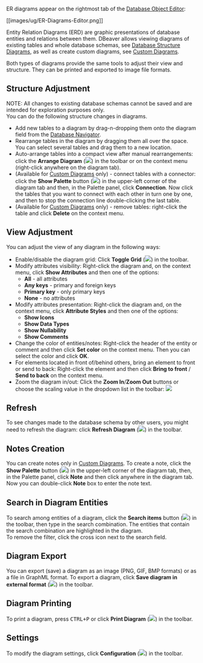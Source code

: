 ER diagrams appear on the rightmost tab of the [Database Object Editor](https://github.com/dbeaver/dbeaver/wiki/Database-Object-Editor):

[[images/ug/ER-Diagrams-Editor.png]]

Entity Relation Diagrams (ERD) are graphic presentations of database entities and relations between them. DBeaver allows viewing diagrams of existing tables and whole database schemas, see [Database Structure Diagrams](https://github.com/serge-rider/dbeaver/wiki/Database-Structure-Diagrams), as well as create custom diagrams, see 
[Custom Diagrams](https://github.com/serge-rider/dbeaver/wiki/Custom-Diagrams).

Both types of diagrams provide the same tools to adjust their view and structure. They can be printed and exported to image file formats.

## Structure Adjustment
NOTE: All changes to existing database schemas cannot be saved and are intended for exploration purposes only.  
You can do the following structure changes in diagrams.
*  Add new tables to a diagram by drag-n-dropping them onto the diagram field from the [Database Navigator](https://github.com/serge-rider/dbeaver/wiki/Database-Navigator).
*  Rearrange tables in the diagram by dragging them all over the space. You can select several tables and drag them to a new location.
*  Auto-arrange tables into a compact view after manual rearrangements: click the **Arrange Diagram** (<img src="https://www.dropbox.com/s/hh1xnkn22ow0tzf/Arrange%20diagram.png?raw=1"/>) in the toolbar or on the context menu (right-click anywhere on the diagram tab).
*  (Available for [Custom Diagrams](https://github.com/serge-rider/dbeaver/wiki/Custom-Diagrams) only) - connect tables with a connector: click the **Show Palette** button (<img src="https://www.dropbox.com/s/xsypnsxths50o8v/Show%20Palette%20button.png?raw=1"/>) in the upper-left corner of the diagram tab and then, in the Palette panel, click **Connection**. Now click the tables that you want to connect with each other in turn one by one, and then to stop the connection line double-clicking the last table.
*  (Available for [Custom Diagrams](https://github.com/serge-rider/dbeaver/wiki/Custom-Diagrams) only) - remove tables: right-click the table and click **Delete** on the context menu.

## View Adjustment
You can adjust the view of any diagram in the following ways:
* Enable/disable the diagram grid: Click **Toggle Grid** (<img src="https://www.dropbox.com/s/x7cfn62z6fsu06p/Toggle%20Grid.png?raw=1"/>) in the toolbar.
* Modify attributes visibility: Right-click the diagram and, on the context menu, click **Show Attributes** and then one of the options:
  - **All** - all attributes  
  - **Any keys** - primary and foreign keys  
  - **Primary key** - only primary keys  
  - **None** - no attributes  
* Modify attributes presentation: Right-click the diagram and, on the context menu, click **Attribute Styles** and then one of the options:
  - **Show Icons**
  - **Show Data Types**
  - **Show Nullability**
  - **Show Comments**
* Change the color of entities/notes: Right-click the header of the entity or comment and then click **Set color** on the context menu. Then you can select the color and click **OK**. 
* For elements located in front of/behind others, bring an element to front or send to back: Right-click the element and then click **Bring to front** / **Send to back** on the context menu.
* Zoom the diagram in/out: Click the **Zoom In**/**Zoom Out** buttons or choose the scaling value in the dropdown list in the toolbar: <img src="https://www.dropbox.com/s/3lh6zyt1gpdv79k/Zoom%20in%20diagram.png?raw=1"/>

## Refresh
To see changes made to the database schema by other users, you might need to refresh the diagram: click **Refresh Diagram** (<img src="https://www.dropbox.com/s/t47ic11b7fxt36d/Refresh%20projects%20icon.png?raw=1"/>) in the toolbar.

## Notes Creation
You can create notes only in [Custom Diagrams](https://github.com/serge-rider/dbeaver/wiki/Custom-Diagrams). To create a note, click the **Show Palette** button (<img src="https://www.dropbox.com/s/xsypnsxths50o8v/Show%20Palette%20button.png?raw=1"/>) in the upper-left corner of the diagram tab, then, in the Palette panel, click **Note** and then click anywhere in the diagram tab. Now you can double-click **Note** box to enter the note text.

## Search in Diagram Entities
To search among entities of a diagram, click the **Search items** button (<img src="https://www.dropbox.com/s/ymgrvdc9rizdxmo/search%20icon.png?raw=1"/>) in the toolbar, then type in the search combination. The entities that contain the search combination are highlighted in the diagram.  
To remove the filter, click the cross icon next to the search field.


## Diagram Export
You can export (save) a diagram as an image (PNG, GIF, BMP formats) or as a file in GraphML format. To export a diagram, click **Save diagram in external format** (<img src="https://www.dropbox.com/s/9haqosyhzuqfhqn/Export%20diagram.png?raw=1"/>) in the toolbar.

## Diagram Printing
To print a diagram, press <kbd>CTRL+P</kbd> or click **Print Diagram** (<img src="https://www.dropbox.com/s/gaxdk0q5lkqy6wa/Print%20diagram.png?raw=1"/>) in the toolbar.

## Settings
To modify the diagram settings, click **Configuration** (<img src="https://www.dropbox.com/s/h01225sper0kfjw/Configure%20columns%20icon.png?raw=1"/>) in the toolbar.